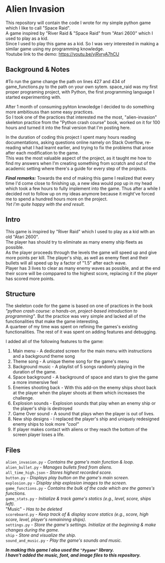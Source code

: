 # Alien Invasion
This repository will contain the code I wrote for my simple python game which I like to call "Space Raid". <br />
A game inspired by "River Raid & "Space Raid" from "Atari 2600" which I used to play as a kid. <br />
Since I used to play this game as a kid. So I was very interested in making a similar game using my programming knowledge. <br />
Youtube link to the demo: https://youtu.be/vjRvryA7hCU


## Background & Notes
#To run the game change the path on lines 427 and 434 of game_functions.py to the path on your own sytem.
space_raid was my first proper programing project, with Python, the first programming language I started experimenting with. <br />

After 1 month of consuming pyhton knwoledge I decided to do something more ambitiouss than some easy practices. <br />
So I took one of the practices that interested me the most, "alien-invasion" skeleton practice from the "Python crash course" book, worked on it for 100 hours and turned it into the final version that I'm posting here. <br />


In the duration of coding this project I spent many hours reading documentations, asking questions online namely on Stack Overflow, re-reading
what I had learnt earlier, and trying to fix the problems that arose after each modification to the game. <br />
This was the most valuable aspect of the project, as it taught me how to find my answers when I'm creating something from scratch and out of the academic setting where there's a guide for every step of the projects.


***Final remarks:***
Towards the end of making this game I realized that every time I'd come close to finishing up, a new idea would pop up in my head which took a few hours to fully implement into the game. Thus after a while I decided not to follow up on my ideas anymore because it might've forced me to spend a hundred hours more on the project. <br />
*Yet I'm quite happy with the end result.*



## Intro
This game is inspired by "River Raid" which I used to play as a kid with an old "Atari 2600". <br />
The player has should try to eliminate as many enemy ship fleets as possible. <br />
As the player proceeds through the levels the game will speed up and give more points per kill. The player's ship, as well as enemy fleet and their bullets will all speed up by a factor of "1.5" after each wave. <br />
Player has 3 lives to clear as many enemy waves as possible, and at the end their score will be comppared to the highest score, replacing it if the player has scored more points. <br />

## Structure
The skeleton code for the game is based on one of practices in the book *"python crash course: a hands-on, project-based introduction to programming"*.
But the practice was very simple and lacked all of the functionalities that make the game interesting. <br />
A quarteer of my time was spent on refining the games's existing functionalities. The rest of it was spent on adding features and debugging. 


I added all of the following features to the game:
1. Main menu - A dedicated screen for the main menu with instructions and a background theme song 
2. Theme song - A unique theme song for the game's menu
3. Background music - A playlist of 5 songs randomly playing in the duration of the game.
4. Space background - A background of space and stars to give the game a more immersive feel
5. Enemies shooting back - With this add-on the enemy ships shoot back at the player when the player shoots at them which increases the challenge.
6. Explosion sounds - Explosion sounds that play when an enemy ship or the player's ship is destroyed
7. Game Over sound - A sound that plays when the player is out of lives.
8. New ship designs - I replaced the player's ship and uniquely redesigned enemy ships to look  more *"cool"*
9. If player makes contact with aliens or they reach the bottom of the screen player loses a life.


## Files
```alien_invasion.py``` - *Contains the game's main function & loop.* <br />
```alien_bullet.py``` - *Manages bullets fired from aliens.* <br />
```all_time_high.json``` - *Stores highest recorded score.* <br />
```button.py``` - *Displays play button on the game's main screen.* <br />
```explosion.py``` - *Display ship explosion images to the screen.* <br />
```game_functions.py``` - *Contains the bulk of the code which are the games's functions.* <br />
```game_stats.py``` - *Initialize & track game's statics (e.g., level, score, ships left).* <br />
"Music" - *Has to be deleted*  <br /> 
```scoreboard.py``` - *Keep track of & display score statics (e.g., score, high score, level, player's remaininng ships).* <br /> 
```settings.py``` - *Store the game's settings. Initialize at the beginning & make changes during the game.* <br /> 
```ship``` - *Store and visualize the ship.* <br />
```sound_and_music.py``` - *Play the game's sounds and music.* <br />



***In making this game I also used the ```"Pygame"``` library.*** <br />
***I havn't added the music, font, and image files to this repository.*** <br />



